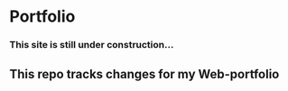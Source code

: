 # Portfolio
### This site is still under construction...
## This repo tracks changes for my Web-portfolio

